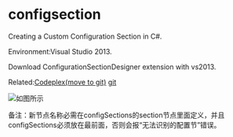 # configsection
Creating a Custom Configuration Section in C#.

Environment:Visual Studio 2013.

Download ConfigurationSectionDesigner extension with vs2013. 

Related:[Codeplex(move to git)](http://csd.codeplex.com) [git](https://github.com/hybridview/ConfigurationSectionDesigner)

![如图所示](http://www.bkjia.com/uploads/allimg/140310/0440592N6-2.png)

备注：新节点名称必需在configSections的section节点里面定义，并且configSections必须放在最前面，否则会报“无法识别的配置节”错误。

